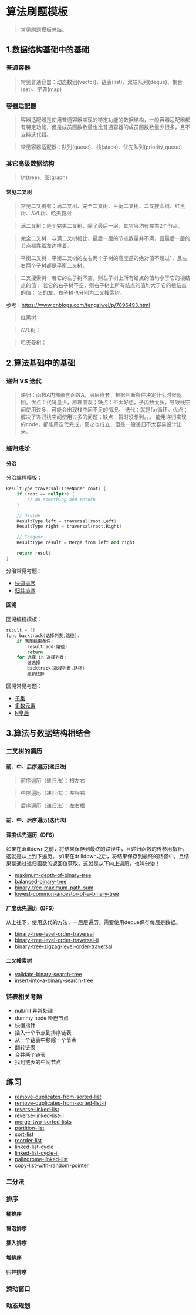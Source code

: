 # 算法刷题模板

> 常见刷题模板总结。
>
> 
## 1.数据结构基础中的基础

### 普通容器

> 常见普通容器：动态数组(vector)、链表(list)、双端队列(deque)、集合(set)、字典(map)

### 容器适配器

> 容器适配器是使用普通容器实现的特定功能的数据结构，一般容器适配器都有特定功能，但是成员函数数量也比普通容器的成员函数数量少很多，且不支持迭代器。

> 常见容器适配器：队列(queue)、栈(stack)、优先队列(priority_queue)

### 其它高级数据结构

> 树(tree)、图(graph)

#### 常见二叉树

> 常见二叉树有：满二叉树、完全二叉树、平衡二叉树、二叉搜索树、红黑树、AVL树、哈夫曼树

> 满二叉树：是个完美二叉树，除了最后一层，其它层均有左右2个节点。

> 完全二叉树：与满二叉树相比，最后一层的节点数量并不满，且最后一层的节点都靠着左边排着。

> 平衡二叉树：平衡二叉树的左右两个子树的高度差的绝对值不超过1，且左右两个子树都是平衡二叉树。

> 二叉搜索树：若它的左子树不空，则左子树上所有结点的值均小于它的根结点的值； 若它的右子树不空，则右子树上所有结点的值均大于它的根结点的值； 它的左、右子树也分别为二叉搜索树。

参考：https://www.cnblogs.com/fengziwei/p/7896493.html

> 红黑树：

> AVL树：

> 哈夫曼树：



## 2.算法基础中的基础

### 递归 VS 迭代

> 递归：函数A内部嵌套函数A，层层嵌套，根据判断条件决定什么时候返回。优点：代码量少，原理直观；缺点：不太好想，子函数太多，导致栈空间使用过多，可能会出现栈空间不足的情况。
> 迭代：就是for循环。优点：解决了递归栈空间使用过多的问题；缺点：暂时没想到。。。
> 能用递归实现的code，都能用迭代完成，反之也成立，但是一般递归不太容易设计出来。

### 递归进阶

#### 分治

分治编程模板：
```c++
ResultType traversal(TreeNode* root) {
    if (root == nullptr) {
        // do something and return
    }

    // Divide
    ResultType left = traversal(root.Left)
    ResultType right = traversal(root.Right)

    // Conquer
    ResultType result = Merge from left and right

    return result
}

```

分治常见考题：
- [快速排序](XXXX)
- [归并排序](XXXX)

#### 回溯

回溯编程模板：
```c++
result = []
func backtrack(选择列表,路径):
    if 满足结束条件:
        result.add(路径)
        return
    for 选择 in 选择列表:
        做选择
        backtrack(选择列表,路径)
        撤销选择
```

回溯常见考题：
- [子集](https://leetcode-cn.com/problems/subsets/)
- [多数元素](https://leetcode-cn.com/problems/majority-element/description/)
- [N皇后](https://leetcode-cn.com/problems/n-queens/)


## 3.算法与数据结构相结合

### 二叉树的遍历

#### 前、中、后序遍历(递归法)

> 前序遍历（递归法）：根左右

> 中序遍历（递归法）：左根右

> 后序遍历（递归法）：左右根

#### 前、中、后序遍历(迭代法)



#### 深度优先遍历（DFS）

如果在drilldown之前，将结果保存到最终的路径中，且递归函数的传参用指针，这就是从上到下遍历。
如果在drilldown之后，将结果保存到最终的路径中，且结果是通过递归函数的返回值获取，这就是从下向上遍历，也叫分治！

- [maximum-depth-of-binary-tree](https://leetcode-cn.com/problems/maximum-depth-of-binary-tree/)
- [balanced-binary-tree](https://leetcode-cn.com/problems/balanced-binary-tree/)
- [binary-tree-maximum-path-sum](https://leetcode-cn.com/problems/binary-tree-maximum-path-sum/)
- [lowest-common-ancestor-of-a-binary-tree](https://leetcode-cn.com/problems/lowest-common-ancestor-of-a-binary-tree/)

#### 广度优先遍历（BFS）

从上往下，使用迭代的方法，一层层遍历。需要使用deque保存每层是数据。

- [binary-tree-level-order-traversal](https://leetcode-cn.com/problems/binary-tree-level-order-traversal/)
- [binary-tree-level-order-traversal-ii](https://leetcode-cn.com/problems/binary-tree-level-order-traversal-ii/)
- [binary-tree-zigzag-level-order-traversal](https://leetcode-cn.com/problems/binary-tree-zigzag-level-order-traversal/)

#### 二叉搜索树

- [validate-binary-search-tree](https://leetcode-cn.com/problems/validate-binary-search-tree/)
- [insert-into-a-binary-search-tree](https://leetcode-cn.com/problems/insert-into-a-binary-search-tree/)

### 链表相关考题

- null/nil 异常处理
- dummy node 哑巴节点
- 快慢指针
- 插入一个节点到排序链表
- 从一个链表中移除一个节点
- 翻转链表
- 合并两个链表
- 找到链表的中间节点

## 练习

- [remove-duplicates-from-sorted-list](https://leetcode-cn.com/problems/remove-duplicates-from-sorted-list/)
- [remove-duplicates-from-sorted-list-ii](https://leetcode-cn.com/problems/remove-duplicates-from-sorted-list-ii/)
- [reverse-linked-list](https://leetcode-cn.com/problems/reverse-linked-list/)
- [reverse-linked-list-ii](https://leetcode-cn.com/problems/reverse-linked-list-ii/)
- [merge-two-sorted-lists](https://leetcode-cn.com/problems/merge-two-sorted-lists/)
- [partition-list](https://leetcode-cn.com/problems/partition-list/)
- [sort-list](https://leetcode-cn.com/problems/sort-list/)
- [reorder-list](https://leetcode-cn.com/problems/reorder-list/)
- [linked-list-cycle](https://leetcode-cn.com/problems/linked-list-cycle/)
- [linked-list-cycle-ii](https://leetcode-cn.com/problems/linked-list-cycle-ii/)
- [palindrome-linked-list](https://leetcode-cn.com/problems/palindrome-linked-list/)
- [copy-list-with-random-pointer](https://leetcode-cn.com/problems/copy-list-with-random-pointer/)


### 二分法

### 排序

#### 桶排序

#### 冒泡排序

#### 插入排序

#### 堆排序

#### 归并排序

### 滑动窗口

### 动态规划

